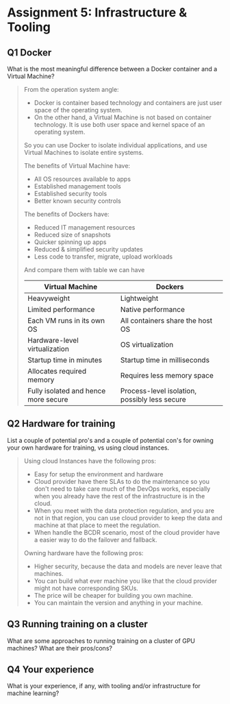 # Assignment 5: Infrastructure & Tooling

## Q1 Docker
What is the most meaningful difference between a Docker container and a Virtual Machine?

> From the operation system angle:
> * Docker is container based technology and containers are just user space of the operating system.
> * On the other hand, a Virtual Machine is not based on container technology. It is use both user space and kernel space of an operating system.
>
> So you can use Docker to isolate individual applications, and use Virtual Machines to isolate entire systems.
>
> The benefits of Virtual Machine have:
> * All OS resources available to apps
> * Established management tools
> * Established security tools
> * Better known security controls
>
> The benefits of Dockers have:
> * Reduced IT management resources
> * Reduced size of snapshots
> * Quicker spinning up apps
> * Reduced & simplified security updates
> * Less code to transfer, migrate, upload workloads
>
> And compare them with table we can have
>
> Virtual Machine | Dockers
> --- | ---
> Heavyweight | Lightweight
> Limited performance | Native performance
> Each VM runs in its own OS | All containers share the host OS
> Hardware-level virtualization | OS virtualization
> Startup time in minutes | Startup time in milliseconds
> Allocates required memory | Requires less memory space
> Fully isolated and hence more secure | Process-level isolation, possibly less secure

## Q2 Hardware for training
List a couple of potential pro's and a couple of potential con's for owning your own hardware for training, vs using cloud instances.

> Using cloud Instances have the following pros:
> * Easy for setup the environment and hardware
> * Cloud provider have there SLAs to do the maintenance so you don't need to take care much of the DevOps works, especially when you already have the rest of the infrastructure is in the cloud.
> * When you meet with the data protection regulation, and you are not in that region, you can use cloud provider to keep the data and machine at that place to meet the regulation.
> * When handle the BCDR scenario, most of the cloud provider have a easier way to do the failover and fallback.
>
> Owning hardware have the following pros:
> * Higher security, because the data and models are never leave that machines.
> * You can build what ever machine you like that the cloud provider might not have corresponding SKUs.
> * The price will be cheaper for building you own machine.
> * You can maintain the version and anything in your machine.

## Q3 Running training on a cluster
What are some approaches to running training on a cluster of GPU machines? What are their pros/cons?

## Q4 Your experience
What is your experience, if any, with tooling and/or infrastructure for machine learning?
